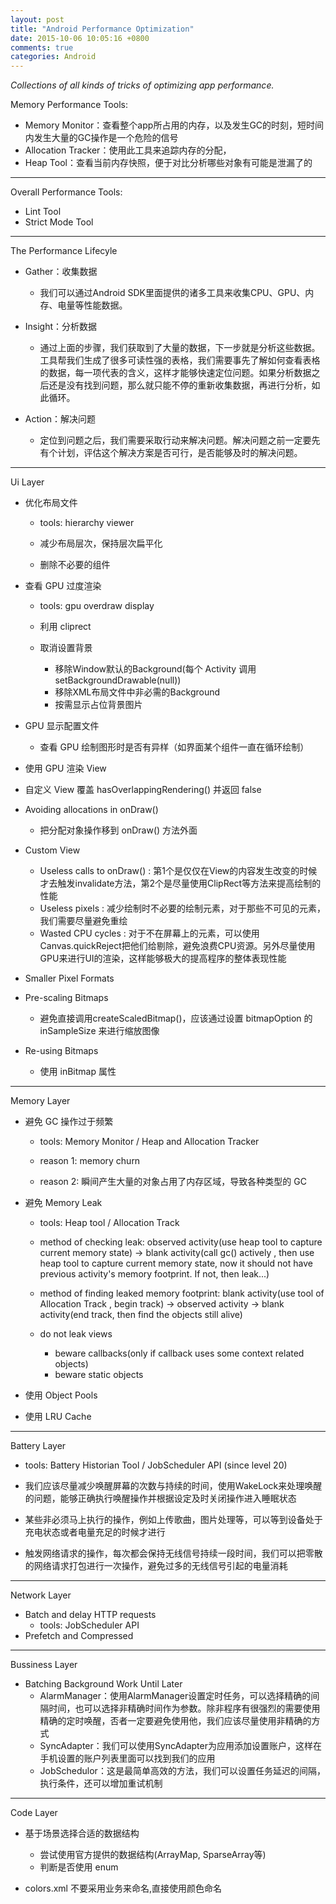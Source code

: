 ```yaml
---
layout: post
title: "Android Performance Optimization"
date: 2015-10-06 10:05:16 +0800
comments: true
categories: Android
---
```


*Collections of all kinds of tricks of optimizing app performance.*

<!-- more -->

Memory Performance Tools:


* Memory Monitor：查看整个app所占用的内存，以及发生GC的时刻，短时间内发生大量的GC操作是一个危险的信号
* Allocation Tracker：使用此工具来追踪内存的分配，
* Heap Tool：查看当前内存快照，便于对比分析哪些对象有可能是泄漏了的

--------

Overall Performance Tools:

* Lint Tool
* Strict Mode Tool

--------

The Performance Lifecyle

* Gather：收集数据

    * 我们可以通过Android SDK里面提供的诸多工具来收集CPU、GPU、内存、电量等性能数据。

* Insight：分析数据

    * 通过上面的步骤，我们获取到了大量的数据，下一步就是分析这些数据。工具帮我们生成了很多可读性强的表格，我们需要事先了解如何查看表格的数据，每一项代表的含义，这样才能够快速定位问题。如果分析数据之后还是没有找到问题，那么就只能不停的重新收集数据，再进行分析，如此循环。

* Action：解决问题

    * 定位到问题之后，我们需要采取行动来解决问题。解决问题之前一定要先有个计划，评估这个解决方案是否可行，是否能够及时的解决问题。

--------

Ui Layer

* 优化布局文件
    * tools: hierarchy viewer

    * 减少布局层次，保持层次扁平化
    * 删除不必要的组件

* 查看 GPU 过度渲染
    * tools: gpu overdraw display

    * 利用 cliprect
    * 取消设置背景 
        * 移除Window默认的Background(每个 Activity 调用 setBackgroundDrawable(null))
        * 移除XML布局文件中非必需的Background
        * 按需显示占位背景图片

* GPU 显示配置文件
    * 查看 GPU 绘制图形时是否有异样（如界面某个组件一直在循环绘制）

* 使用 GPU 渲染 View

* 自定义 View 覆盖 hasOverlappingRendering() 并返回 false

* Avoiding allocations in onDraw()
    * 把分配对象操作移到 onDraw() 方法外面

* Custom View
    * Useless calls to onDraw() : 第1个是仅仅在View的内容发生改变的时候才去触发invalidate方法，第2个是尽量使用ClipRect等方法来提高绘制的性能 
    * Useless pixels : 减少绘制时不必要的绘制元素，对于那些不可见的元素，我们需要尽量避免重绘
    * Wasted CPU cycles : 对于不在屏幕上的元素，可以使用Canvas.quickReject把他们给剔除，避免浪费CPU资源。另外尽量使用GPU来进行UI的渲染，这样能够极大的提高程序的整体表现性能

* Smaller Pixel Formats

* Pre-scaling Bitmaps 
    * 避免直接调用createScaledBitmap()，应该通过设置 bitmapOption 的 inSampleSize 来进行缩放图像

* Re-using Bitmaps
    * 使用 inBitmap 属性

--------

Memory Layer

* 避免 GC 操作过于频繁
    * tools: Memory Monitor / Heap and Allocation Tracker

    * reason 1: memory churn
    * reason 2: 瞬间产生大量的对象占用了内存区域，导致各种类型的 GC

* 避免 Memory Leak
    * tools: Heap tool / Allocation Track
    
    * method of checking leak: observed activity(use heap tool to capture current memory state) -> blank activity(call gc() actively , then use heap tool to capture current memory state, now it should not have previous activity's memory footprint. If not, then leak...)
    * method of finding leaked memory footprint: blank activity(use tool of Allocation Track , begin track) -> observed activity -> blank activity(end track, then find the objects still alive)

    * do not leak views
        * beware callbacks(only if callback uses some context related objects)
        * beware static objects

* 使用 Object Pools 
* 使用 LRU Cache

--------

Battery Layer

* tools: Battery Historian Tool / JobScheduler API (since level 20)

* 我们应该尽量减少唤醒屏幕的次数与持续的时间，使用WakeLock来处理唤醒的问题，能够正确执行唤醒操作并根据设定及时关闭操作进入睡眠状态
* 某些非必须马上执行的操作，例如上传歌曲，图片处理等，可以等到设备处于充电状态或者电量充足的时候才进行
* 触发网络请求的操作，每次都会保持无线信号持续一段时间，我们可以把零散的网络请求打包进行一次操作，避免过多的无线信号引起的电量消耗

--------

Network Layer

* Batch and delay HTTP requests
    * tools: JobScheduler API
* Prefetch and Compressed

--------

Bussiness Layer

* Batching Background Work Until Later
    * AlarmManager：使用AlarmManager设置定时任务，可以选择精确的间隔时间，也可以选择非精确时间作为参数。除非程序有很强烈的需要使用精确的定时唤醒，否者一定要避免使用他，我们应该尽量使用非精确的方式
    * SyncAdapter：我们可以使用SyncAdapter为应用添加设置账户，这样在手机设置的账户列表里面可以找到我们的应用
    * JobSchedulor：这是最简单高效的方法，我们可以设置任务延迟的间隔，执行条件，还可以增加重试机制

--------

Code Layer

* 基于场景选择合适的数据结构
    *  尝试使用官方提供的数据结构(ArrayMap, SparseArray等)
    *  判断是否使用 enum

* colors.xml 不要采用业务来命名,直接使用颜色命名


